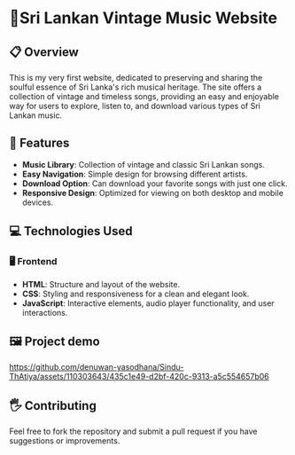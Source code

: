 # 🎵Sri Lankan Vintage Music Website

## 📋 Overview
This is my very first website, dedicated to preserving and sharing the soulful essence of Sri Lanka's rich musical heritage. The site offers a collection of vintage and timeless songs, providing an easy and enjoyable way for users to explore, listen to, and download various types of Sri Lankan music. 

## 🚀 Features
- **Music Library**: Collection of vintage and classic Sri Lankan songs.
- **Easy Navigation**: Simple design for browsing different artists.
- **Download Option**: Can download your favorite songs with just one click.
- **Responsive Design**: Optimized for viewing on both desktop and mobile devices.

## 💻 Technologies Used
### 🖥️ Frontend
- **HTML**: Structure and layout of the website.
- **CSS**: Styling and responsiveness for a clean and elegant look.
- **JavaScript**: Interactive elements, audio player functionality, and user interactions.

## 🖼️ Project demo

https://github.com/denuwan-yasodhana/Sindu-ThAtiya/assets/110303643/435c1e49-d2bf-420c-9313-a5c554657b06

## 🖐️ Contributing
Feel free to fork the repository and submit a pull request if you have suggestions or improvements.


